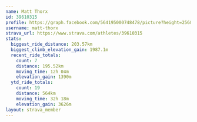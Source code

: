 ```yaml
---
name: Matt Thorx
id: 39610315
profile: https://graph.facebook.com/564195000748478/picture?height=256&width=256
username: matt-thorx
strava_url: https://www.strava.com/athletes/39610315
stats:
  biggest_ride_distance: 203.57km
  biggest_climb_elevation_gain: 1987.1m
  recent_ride_totals:
    count: 7
    distance: 195.52km
    moving_time: 12h 04m
    elevation_gain: 1390m
  ytd_ride_totals:
    count: 19
    distance: 564km
    moving_time: 32h 18m
    elevation_gain: 3626m
layout: strava_member
--- 
```

